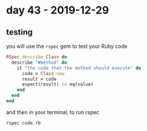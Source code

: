 # day 43 - 2019-12-29

## testing

you will use the `rspec` gem to test your Ruby code

```ruby
RSpec.describe Class do
  describe "#method" do
    it "the code that the method should execute" do
      code = Class.new
      result = code
      expect(result).to eq(value)
    end
  end
end

```

and then in your terminal, to run rspec

```bash
rspec code.rb
```
